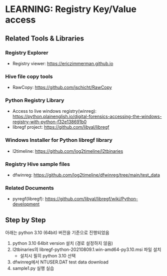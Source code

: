 # LEARNING: Registry Key/Value access

## Related Tools & Libraries
### Registry Explorer
- Registry viewer: https://ericzimmerman.github.io
### Hive file copy tools
- RawCopy: https://github.com/jschicht/RawCopy
### Python Registry Library
- Access to live windows registry(winreg): https://python.plainenglish.io/digital-forensics-accessing-the-windows-registry-with-python-f32e138691b0
- libregf project: https://github.com/libyal/libregf
### Windows Installer for Python libregf library
- l2timeline: https://github.com/log2timeline/l2tbinaries
### Registry Hive sample files
- dfwinreg: https://github.com/log2timeline/dfwinreg/tree/main/test_data
### Related Documents
- pyregf(libregf): https://github.com/libyal/libregf/wiki/Python-development

## Step by Step
아래는 python 3.10 (64bit) 버전을 기준으로 진행되었음
1. python 3.10 64bit version 설치 (경로 설정하지 않음)
2. l2tbinaries의 libregf-python-20210809.1.win-amd64-py3.10.msi 파일 설치
   - 설치시 필히 python 3.10 선택
3. dfwinreg에서 NTUSER.DAT test data download
4. sample1.py 실행 실습

